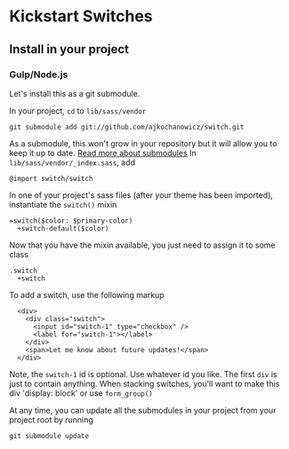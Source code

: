 # Kickstart Switches

## Install in your project

### Gulp/Node.js

Let's install this as a git submodule.

In your project, `cd` to `lib/sass/vendor`

    git submodule add git://github.com/ajkochanowicz/switch.git

As a submodule, this won't grow in your repository but it will allow you to
keep it up to date. [Read more about submodules](http://git-scm.com/book/en/Git-Tools-Submodules)
In `lib/sass/vendor/_index.sass`, add

    @import switch/switch

In one of your project's sass files (after your theme has been imported), instantiate the `switch()` mixin

    =switch($color: $primary-color)
      +switch-default($color)

Now that you have the mixin available, you just need to assign it to some class

    .switch
      +switch

To add a switch, use the following markup 

      <div>
        <div class="switch">
          <input id="switch-1" type="checkbox" />
          <label for="switch-1"></label>
        </div>
        <span>Let me know about future updates!</span>
      </div>

Note, the `switch-1` id is optional. Use whatever id you like.
The first `div` is just to contain anything. When stacking switches, you'll want
to make this div 'display: block' or use `form_group()`

At any time, you can update all the submodules in your project from your project root by running

    git submodule update
